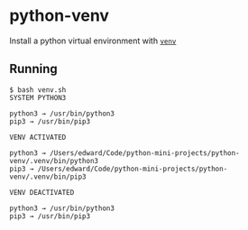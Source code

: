 # python-venv

Install a python virtual environment with [`venv`](https://docs.python.org/3/library/venv.html)

## Running

```
$ bash venv.sh 
SYSTEM PYTHON3

python3 → /usr/bin/python3
pip3 → /usr/bin/pip3

VENV ACTIVATED

python3 → /Users/edward/Code/python-mini-projects/python-venv/.venv/bin/python3
pip3 → /Users/edward/Code/python-mini-projects/python-venv/.venv/bin/pip3

VENV DEACTIVATED

python3 → /usr/bin/python3
pip3 → /usr/bin/pip3
```
